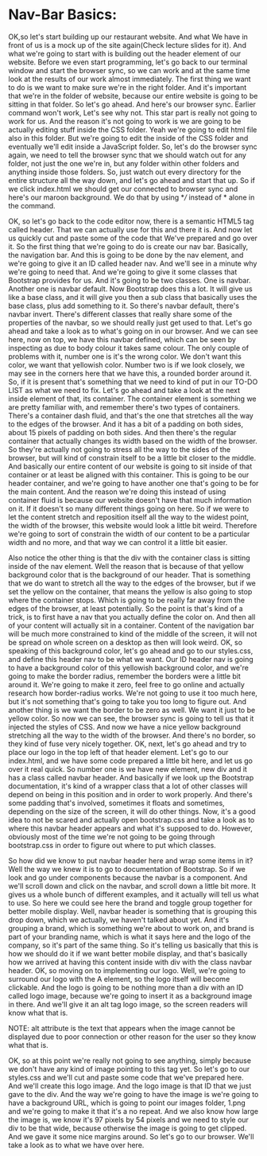 # Nav-Bar Basics:
OK,so let's start building up our restaurant website. 
And what We have in front of us is a mock up of the site again(Check lecture slides for it). 
And what we're going to start with is building out the header element of our website.
Before we even start programming, let's go back to our terminal window and start the browser sync, 
so we can work and at the same time look at the results of our work almost immediately. 
The first thing we want to do is we want to make sure we're in the right folder. And it's important that we're in the folder of website, because our entire website is going to be sitting in that folder. 
So let's go ahead. And here's our browser sync. Earlier command won't work, Let's see why not. This star part is really not going to work for us. 
And the reason it's not going to work is we are going to be actually editing stuff inside the CSS folder. Yeah we're going to edit html file also in this folder. But we're going to edit the inside of the CSS folder and eventually we'll edit inside a JavaScript folder. 
So, let's do the browser sync again, we need to tell the browser sync that we should watch out for any folder, not just the one we're in, but any folder within other folders and anything inside those folders. 
So, just watch out every directory for the entire structure all the way down, and let's go ahead and start that up. 
So if we click index.html we should get our connected to browser sync and here's our maroon background.
We do that by using **/* instead of * alone in the command. 

OK, so let's go back to the code editor now, there is a semantic HTML5 tag called header. 
That we can actually use for this and there it is. And now let us quickly cut and paste some of the code that We've prepared and go over it. 
So the first thing that we're going to do is create our nav bar. Basically, the navigation bar. And this is going to be done by the nav element, and we're going to give it an ID called header nav. 
And we'll see in a minute why we're going to need that. And we're going to give it some classes that Bootstrap provides for us. And it's going to be two classes. One is navbar. Another one is navbar default. 
Now Bootstrap does this a lot. It will give us like a base class, and it will give you then a sub class that basically uses the base class, plus add something to it. So there's navbar default, there's navbar invert. 
There's different classes that really share some of the properties of the navbar, so we should really just get used to that. 
Let's go ahead and take a look as to what's going on in our browser. And we can see here, now on top, we have this navbar defined, which can be seen by inspecting as due to body colour it takes same colour. 
The only couple of problems with it, number one is it's the wrong color. We don't want this color, we want that yellowish color. 
Number two is if we look closely, we may see in the corners here that we have this, a rounded border around it. 
So, if it is present that's something that we need to kind of put in our TO-DO LIST as what we need to fix. 
Let's go ahead and take a look at the next inside element of that, its container. The container element is something we are pretty familiar with, and remember there's two types of containers. 
There's a container dash fluid, and that's the one that stretches all the way to the edges of the browser. And it has a bit of a padding on both sides, about 15 pixels of padding on both sides. 
And then there's the regular container that actually changes its width based on the width of the browser. So they're actually not going to stress all the way to the sides of the browser, but will kind of constrain itself to be a little bit closer to the middle. 
And basically our entire content of our website is going to sit inside of that container or at least be aligned with this container. 
This is going to be our header container, and we're going to have another one that's going to be for the main content. 
And the reason we're doing this instead of using container fluid is because our website doesn't have that much information on it. If it doesn't so many different things going on here. So if we were to let the content stretch and reposition itself all the way to the widest point, the width of the browser, this website would look a little bit weird. 
Therefore we're going to sort of constrain the width of our content to be a particular width and no more, and that way we can control it a little bit easier.

Also notice the other thing is that the div with the container class is sitting inside of the nav element. 
Well the reason that is because of that yellow background color that is the background of our header. That is something that we do want to stretch all the way to the edges of the browser, but if we set the yellow on the container, that means the yellow is also going to stop where the container stops. 
Which is going to be really far away from the edges of the browser, at least potentially. So the point is that's kind of a trick, is to first have a nav that you actually define the color on. And then all of your content will actually sit in a container.
Content of the navigation bar will be much more constrained to kind of the middle of the screen, it will not be spread on whole screen on a desktop as then will look weird. 
OK, so speaking of this background color, let's go ahead and go to our styles.css, and define this header nav to be what we want. Our ID header nav is going to have a background color of this yellowish background color, and we're going to make the border radius, remember the borders were a little bit around it. We're going to make it zero, feel free to go online and actually research how border-radius works. 
We're not going to use it too much here, but it's not something that's going to take you too long to figure out. 
And another thing is we want the border to be zero as well. We want it just to be yellow color. 
So now we can see, the browser sync is going to tell us that it injected the styles of CSS. And now we have a nice yellow background stretching all the way to the width of the browser. 
And there's no border, so they kind of fuse very nicely together. OK, next, let's go ahead and try to place our logo in the top left of that header element. 
Let's go to our index.html, and we have some code prepared a little bit here, and let us go over it real quick. 
So number one is we have new element, new div and it has a class called navbar header. And basically if we look up the Bootstrap documentation, it's kind of a wrapper class that a lot of other classes will depend on being in this position and in order to work properly. 
And there's some padding that's involved, sometimes it floats and sometimes, depending on the size of the screen, it will do other things. 
Now, it's a good idea to not be scared and actually open bootstrap.css and take a look as to where this navbar header appears and what it's supposed to do. 
However, obviously most of the time we're not going to be going through bootstrap.css in order to figure out where to put which classes. 

So how did we know to put navbar header here and wrap some items in it? 
Well the way we knew it is to go to documentation of Bootstrap. So if we look and go under components because the navbar is a component. 
And we'll scroll down and click on the navbar, and scroll down a little bit more. It gives us a whole bunch of different examples, and it actually will tell us what to use.
So here we could see here the brand and toggle group together for better mobile display. 
Well, navbar header is something that is grouping this drop down, which we actually, we haven't talked about yet. 
And it's grouping a brand, which is something we're about to work on, and brand is part of your branding name, which is what it says here and the logo of the company, so it's part of the same thing. 
So it's telling us basically that this is how we should do it if we want better mobile display, and that's basically how we arrived at having this content inside with div with the class navbar header. 
OK, so moving on to implementing our logo. Well, we're going to surround our logo with the A element, so the logo itself will become clickable. And the logo is going to be nothing more than a div with an ID called logo image, because we're going to insert it as a background image in there. And we'll give it an alt tag logo image, so the screen readers will know what that is. 

NOTE: alt attribute is the text that appears when the image cannot be displayed due to poor connection or other reason for the user so they know what that is.

OK, so at this point we're really not going to see anything, simply because we don't have any kind of image pointing to this tag yet. So let's go to our styles.css and we'll cut and paste some code that we've prepared here. 
And we'll create this logo image. And the logo image is that ID that we just gave to the div. And the way we're going to have the image is we're going to have a background URL, which is going to point our images folder, 1.png and we're going to make it that it's a no repeat. 
And we also know how large the image is, we know it's 97 pixels by 54 pixels and we need to style our div to be that wide, because otherwise the image is going to get clipped. 
And we gave it some nice margins around. So let's go to our browser. We'll take a look as to what we have over here.